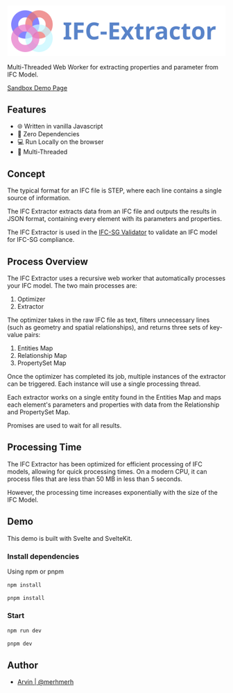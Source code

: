 ![Logo](static/assets/logo_full.svg)

Multi-Threaded Web Worker for extracting properties and parameter from IFC Model.

[Sandbox Demo Page](https://merhmerh.github.io/ifc-extractor/)

## Features

-   🌐 Written in vanilla Javascript
-   🛒 Zero Dependencies
-   💻 Run Locally on the browser
-   🌿 Multi-Threaded

## Concept

The typical format for an IFC file is STEP, where each line contains a single source of information.

The IFC Extractor extracts data from an IFC file and outputs the results in JSON format, containing every element with its parameters and properties.

The IFC Extractor is used in the [IFC-SG Validator](https://code.builtsearch.com/ifcsg-validator) to validate an IFC model for IFC-SG compliance.

## Process Overview

The IFC Extractor uses a recursive web worker that automatically processes your IFC model. The two main processes are:

1. Optimizer
2. Extractor

The optimizer takes in the raw IFC file as text, filters unnecessary lines (such as geometry and spatial relationships), and returns three sets of key-value pairs:

1. Entities Map
2. Relationship Map
3. PropertySet Map

Once the optimizer has completed its job, multiple instances of the extractor can be triggered. Each instance will use a single processing thread.

Each extractor works on a single entity found in the Entities Map and maps each element's parameters and properties with data from the Relationship and PropertySet Map.

Promises are used to wait for all results.

## Processing Time

The IFC Extractor has been optimized for efficient processing of IFC models, allowing for quick processing times. On a modern CPU, it can process files that are less than 50 MB in less than 5 seconds.

However, the processing time increases exponentially with the size of the IFC Model.

## Demo

This demo is built with Svelte and SvelteKit.

### Install dependencies

Using npm or pnpm

```
npm install
```

```
pnpm install
```

### Start

```
npm run dev
```

```
pnpm dev
```

## Author

-   [Arvin | @merhmerh](https://www.github.com/merhmerh)
